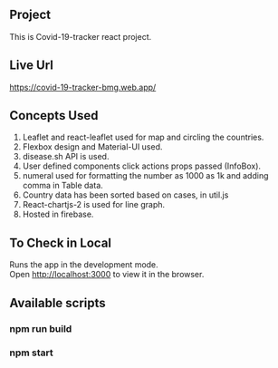 ## Project

This is Covid-19-tracker react project.

## Live Url

https://covid-19-tracker-bmg.web.app/

## Concepts Used

1. Leaflet and react-leaflet used for map and circling the countries.
2. Flexbox design and Material-UI used.
3. disease.sh API is used.
4. User defined components click actions props passed (InfoBox).
5. numeral used for formatting the number as 1000 as 1k and adding comma in Table data.
6. Country data has been sorted based on cases, in util.js
7. React-chartjs-2 is used for line graph.
8. Hosted in firebase.

## To Check in Local

Runs the app in the development mode.<br />
Open [http://localhost:3000](http://localhost:3000) to view it in the browser.

## Available scripts

### npm run build

### npm start
